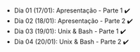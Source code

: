 - Dia 01 (17/01): Apresentação - Parte 1 :heavy_check_mark:
- Dia 02 (18/01): Apresentação - Parte 2 :heavy_check_mark:
- Dia 03 (19/01): Unix & Bash - Parte 1 :heavy_check_mark:
- Dia 04 (20/01): Unix & Bash - Parte 2 :heavy_check_mark: